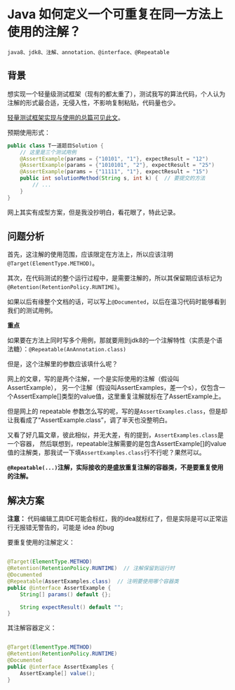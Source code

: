 # Java 如何定义一个可重复在同一方法上使用的注解？

    java8、jdk8、注解、annotation、@interface、@Repeatable

## 背景

想实现一个轻量级测试框架（现有的都太重了），测试我写的算法代码，个人认为注解的形式最合适，无侵入性，不影响复制粘贴，代码量也少。

[轻量测试框架实现与使用的总篇可见此文](../框架开发/Java轻量级测试框架的实现与使用.MD)。

预期使用形式：

```java
public class T一道题目Solution {
    // 这里是三个测试用例
    @AssertExample(params = {"10101", "1"}, expectResult = "12")
    @AssertExample(params = {"1010101", "2"}, expectResult = "25")
    @AssertExample(params = {"11111", "1"}, expectResult = "15")
    public int solutionMethod(String s, int k) {  // 要提交的方法
        // ...
    }
}
```

网上其实有成型方案，但是我没抄明白，看花眼了，特此记录。

## 问题分析

首先，这注解的使用范围，应该限定在方法上，所以应该注明`@Target(ElementType.METHOD)`。

其次，在代码测试的整个运行过程中，是需要注解的，所以其保留期应该标记为`@Retention(RetentionPolicy.RUNTIME)`。

如果以后有缘整个文档的话，可以写上`@Documented`，以后在温习代码时能够看到我们的测试用例。

**重点**

如果要在方法上同时写多个用例，那就要用到jdk8的一个注解特性（实质是个语法糖）：`@Repeatable(AnAnnotation.class)`

但是，这个注解里的参数应该填什么呢？

网上的文章，写的是两个注解，一个是实际使用的注解（假设叫AssertExample），
另一个注解（假设叫AssertExamples，差一个s），仅包含一个AssertExample[]类型的value值，这里重复注解就标在了AssertExample上。

但是网上的 repeatable 参数怎么写的呢，写的是`AssertExamples.class`，但是却让我看成了“AssertExample.class”，调了半天也没整明白。

又看了好几篇文章，彼此相似，并无大差，有的提到，`AssertExamples.class`是一个容器，
然后联想到，repeatable注解需要的是包含AssertExample[]的value值的注解类，那我试一下填`AssertExamples.class`行不行呢？果然可以。

**`@Repeatable(...)`注解，实际接收的是盛放重复注解的容器类，不是要重复使用的注解。**

## 解决方案

**注意：** 代码编辑工具IDE可能会标红，我的idea就标红了，但是实际是可以正常运行无报错无警告的，可能是 idea 的bug

要重复使用的注解定义：

```Java

@Target(ElementType.METHOD)
@Retention(RetentionPolicy.RUNTIME)  // 注解保留到运行时
@Documented
@Repeatable(AssertExamples.class)  // 注明要使用哪个容器类
public @interface AssertExample {
    String[] params() default {};

    String expectResult() default "";
}
```

其注解容器定义：

```Java

@Target(ElementType.METHOD)
@Retention(RetentionPolicy.RUNTIME)
@Documented
public @interface AssertExamples {
    AssertExample[] value();
}
```
